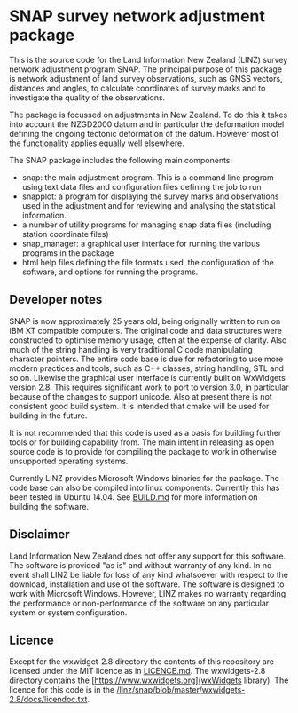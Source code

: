SNAP survey network adjustment package
======================================

This is the source code for the Land Information New Zealand (LINZ) survey network
adjustment program SNAP.  The principal purpose of this package is network adjustment 
of land survey observations, such as GNSS vectors, distances and angles, to calculate
coordinates of survey marks and to investigate the quality of the observations.  

The package is focussed on adjustments in New Zealand.  To do this it takes into account 
the NZGD2000 datum and in particular the deformation model defining the ongoing 
tectonic deformation of the datum.  However most of the functionality applies equally well elsewhere.

The SNAP package includes the following main components:

* snap: the main adjustment program.  This is a command line program using text data files 
   and configuration files defining the job to run
* snapplot: a program for displaying the survey marks and observations used in the adjustment
   and for reviewing and analysing the statistical information.
* a number of utility programs for managing snap data files (including station coordinate files)
* snap_manager: a graphical user interface for running the various programs in the package
* html help files defining the file formats used, the configuration of the software, 
  and options for running the programs.


Developer notes
---------------

SNAP is now approximately 25 years old, being originally written to run on IBM XT compatible
computers.  The original code and data structures were constructed to optimise memory
usage, often at the expense of clarity.  Also much of the string handling is very traditional
C code manipulating character pointers.  The entire code base is due for refactoring to use 
more modern practices and tools, such as C++ classes, string handling, STL and so on.  Likewise 
the graphical user interface is currently built on WxWidgets version 2.8.  This requires significant
work to port to version 3.0, in particular because of the changes to support unicode.  Also 
at present there is not consistent good build system.  It is intended that cmake will be used
for building in the future.

It is not recommended that this code is used as a basis for building further tools or for 
building capability from.  The main intent in releasing as open source code is to provide 
for compiling the package to work in otherwise unsupported operating systems.  

Currently LINZ provides Microsoft Windows binaries for the package. The code base can also be 
compiled into linux components.  Currently this has been tested in Ubuntu 14.04. See [BUILD.md](BUILD.md)
for more information on building the software.

Disclaimer
----------

Land Information New Zealand does not offer any support for this software.
The software is provided "as is" and without warranty of any kind. 
In no event shall LINZ be liable for loss of any kind whatsoever with respect to
the download, installation and use of the software.
The software is designed to work with Microsoft Windows.
However, LINZ makes no warranty regarding the performance or non-performance
of the software on any particular system or system configuration.


Licence
-------

Except for the wxwidget-2.8 directory the contents of this repository are licensed 
under the MIT licence as in [LICENCE.md](LICENCE.md).  The wxwidgets-2.8 directory contains
the [https://www.wxwidgets.org](wxWidgets library).  The licence for this code is in the 
[/linz/snap/blob/master/wxwidgets-2.8/docs/licendoc.txt](wxwidgets-2.8/docs/licendoc.txt).

